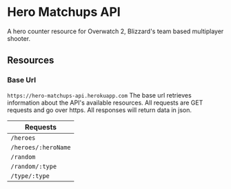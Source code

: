 # Hero Matchups API

A hero counter resource for Overwatch 2, Blizzard's team based multiplayer shooter.


## Resources

### Base Url
`https://hero-matchups-api.herokuapp.com`
The base url retrieves information about the API's available resources. All requests are GET requests and go over https. All responses will return data in json.

| Requests |
| ------------------------------------------------------- |
| `/heroes`           | Gets info for all heroes. |
| `/heroes/:heroName` | Gets info of specified `heroName` |
| `/random`           | Gets a random hero |
| `/random/:type`     | Gets a random hero the specified `type` |
| `/type/:type`       | Gets all heros of specified `type`. (types: tank, damage, support) |